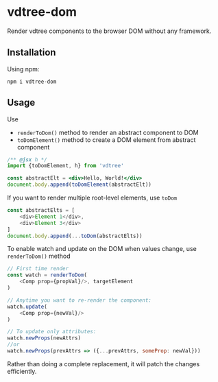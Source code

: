# vdtree-dom

Render vdtree components to the browser DOM without any framework.

## Installation

Using npm:

```shell
npm i vdtree-dom
```

## Usage

Use

* `renderToDom()` method to render an abstract component to DOM
* `toDomElement()` method to create a DOM element from abstract component

```jsx
/** @jsx h */
import {toDomElement, h} from 'vdtree'

const abstractElt = <div>Hello, World!</div>
document.body.append(toDomElement(abstractElt))
```

If you want to render multiple root-level elements, use `toDom`

```javascript
const abstractElts = [
    <div>Element 1</div>,
    <div>Element 3</div>
]
document.body.append(...toDom(abstractElts))
```

To enable watch and update on the DOM when values change, use `renderToDom()` method

```javascript
// First time render
const watch = renderToDom(
    <Comp prop={propVal}/>, targetElement
)

// Anytime you want to re-render the component:
watch.update(
    <Comp prop={newVal}/>
)

// To update only attributes:
watch.newProps(newAttrs)
//or
watch.newProps(prevAttrs => ({...prevAttrs, someProp: newVal}))
```

Rather than doing a complete replacement, it will patch the changes efficiently.
